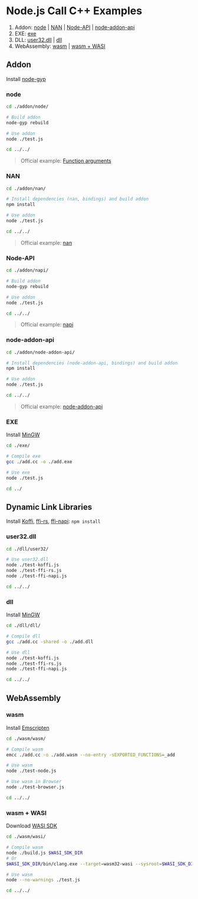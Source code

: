 # Node.js Call C++ Examples

1. Addon: [node](#node) | [NAN](#nan) | [Node-API](#node-api) | [node-addon-api](#node-addon-api)
2. EXE: [exe](#exe)
3. DLL: [user32.dll](#user32dll) | [dll](#dll)
4. WebAssembly: [wasm](#wasm) | [wasm + WASI](#wasm--wasi)

## Addon

Install [node-gyp](https://github.com/nodejs/node-gyp)

### node

```bash
cd ./addon/node/

# Build addon
node-gyp rebuild

# Use addon
node ./test.js

cd ../../
```

> Official example: [Function arguments](https://nodejs.org/download/release/v22.15.1/docs/api/addons.html#function-arguments)

### NAN

```bash
cd ./addon/nan/

# Install dependencies (nan, bindings) and build addon
npm install

# Use addon
node ./test.js

cd ../../
```

> Official example: [nan](https://github.com/nodejs/node-addon-examples/tree/main/src/1-getting-started/2_function_arguments/nan)

### Node-API

```bash
cd ./addon/napi/

# Build addon
node-gyp rebuild

# Use addon
node ./test.js

cd ../../
```

> Official example: [napi](https://github.com/nodejs/node-addon-examples/tree/main/src/1-getting-started/2_function_arguments/napi)

### node-addon-api

```bash
cd ./addon/node-addon-api/

# Install dependencies (node-addon-api, bindings) and build addon
npm install

# Use addon
node ./test.js

cd ../../
```

> Official example: [node-addon-api](https://github.com/nodejs/node-addon-examples/tree/main/src/1-getting-started/2_function_arguments/node-addon-api)

### EXE

Install [MinGW](https://www.mingw-w64.org/)

```bash
cd ./exe/

# Compile exe
gcc ./add.cc -o ./add.exe

# Use exe
node ./test.js

cd ../
```

## Dynamic Link Libraries

Install [Koffi](https://koffi.dev/start), [ffi-rs](https://github.com/zhangyuang/node-ffi-rs), [ffi-napi](https://github.com/node-ffi-napi/node-ffi-napi): `npm install`

### user32.dll

```bash
cd ./dll/user32/

# Use user32.dll
node ./test-koffi.js
node ./test-ffi-rs.js
node ./test-ffi-napi.js

cd ../../
```

### dll

Install [MinGW](https://www.mingw-w64.org/)

```bash
cd ./dll/dll/

# Compile dll
gcc ./add.cc -shared -o ./add.dll

# Use dll
node ./test-koffi.js
node ./test-ffi-rs.js
node ./test-ffi-napi.js

cd ../../
```

## WebAssembly

### wasm

Install [Emscripten](https://github.com/emscripten-core/emsdk)

```bash
cd ./wasm/wasm/

# Compile wasm
emcc ./add.cc -o ./add.wasm --no-entry -sEXPORTED_FUNCTIONS=_add

# Use wasm
node ./test-node.js

# Use wasm in Browser
node ./test-browser.js

cd ../../
```

### wasm + WASI

Download [WASI SDK](https://github.com/WebAssembly/wasi-sdk)

```bash
cd ./wasm/wasi/

# Compile wasm
node ./build.js $WASI_SDK_DIR
# Or
$WASI_SDK_DIR/bin/clang.exe --target=wasm32-wasi --sysroot=$WASI_SDK_DIR/share/wasi-sysroot ./fopen.cc -o ./fopen.wasm -mexec-model=reactor "-Wl,--export=alloc,--export=writeFile"

# Use wasm
node --no-warnings ./test.js

cd ../../
```
